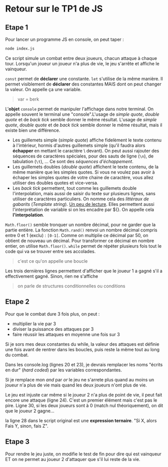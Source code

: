 # Retour sur le TP1 de JS

## Etape 1

Pour lancer un programme JS en console, on peut taper :
```bash
node index.js
```

Ce script simule un combat entre deux joueurs, chacun attaque à chaque tour. Lorsqu'un joueur un joueur n'a plus de vie, le jeu s'arrête et affiche le vainqueur.

`const` permet de **déclarer** une constante. `let` s'utilise de la même manière. Il permet visiblement de **déclarer** des constantes MAIS dont on peut changer la valeur. On appelle ça une variable.

> var = berk

L'**objet** `console` permet de manipuler l'affichage dans notre terminal. On appelle souvent le terminal une "console".L'usage de *simple quote*, *double quote* et de *back tick* semble donner le même résultat.
  L'usage de *simple quote*, *double quote* et de *back tick* semble donner le même résultat, mais il existe bien une différence. 
  - Les guillemets simple (*simple quote*) affiche fidelèment le texte contenu à l'intérieur, hormis d'autres guillemets simple (qu'il faudra alors **échapper** en mettant le caractère \ devant). On peut aussi rajouter des séquences de caractères spéciales, pour des sauts de ligne (`\n`), de tabulation (`\t`), ... Ce sont des *séquences d'échappement*.
  - Les guillemets doubles (*double quote*) affichent le texte contenu, de la même manière que les simples quotes. Si vous ne voulez pas avoir à échaper les simples quotes de votre chaine de caractère, vous allez utiliser des doubles quotes et vice-versa. 
  - Les *back tick* permettent, tout comme les guillemets double l'interpolation, mais aussi de saisir du texte sur plusieurs lignes, sans utiliser de caractères particuliers. On nomme cela des *littéraux de gabarits* (*Template string*). [Un peu de lecture](https://developer.mozilla.org/fr/docs/Web/JavaScript/Reference/Litt%C3%A9raux_gabarits). Elles permettent aussi l'interprétation de variable si on les encadre par ${}. On appelle cela **l'interpolation**.

  `Math.floor()` semble tronquer un nombre décimal, pour ne garder que la partie entière.
  La fonction `Math.rand()` renvoi un nombre décimal compris entre 0 et 1 (exclu) : `[0-1[`. Comme on multiplie ce décimal par 50, on obtient de nouveau un décimal. Pour transformer ce décimal en nombre entier, on utilise `Math.floor()`.
`while` permet de répéter plusieurs fois tout le code qui va se trouver entre ses accolades.
> c'est ce qu'on appelle une boucle

Les trois dernières lignes permettent d'afficher que le joueur 1 a gagné s'il a effectivement gagné.
Sinon, rien ne s'affiche
> on parle de structures conditionnelles ou conditions

## Etape 2

Pour que le combat dure 3 fois plus, on peut :

* multiplier la vie par 3
* diviser la puissance des attaques par 3
* faire réussir les attaques en moyenne une fois sur 3

Si je sors mes deux constantes du while, la valeur des attaques est définie une fois avant de rentrer dans les boucles, puis reste la même tout au long du combat.

Dans les console.log (lignes 20 et 23), je devrais remplacer les noms "écrits en dur" (*hard coded*) par les variables correspondantes.

Si je remplace mon *and* par *or* le jeu ne s'arrete plus quand au moins un joueur n'a plus de vie mais quand les deux joueurs n'ont plus de vie.

Le jeu est injuste car même si le joueur 2 n'a plus de point de vie, il peut fait encore une attaque (ligne 24). C'est un premier élément mais c'est pas le pire.
Ligne 30, si les deux joueurs sont à 0 (match nul théoriquement), on dit que le joueur 2 gagne...

la ligne 28 dans le script original est une **expression ternaire**. "Si X, alors Fais Y, sinon, fais Z".

## Etape 3

Pour rendre le jeu juste, on modifie le test de fin pour dire qui est vainqueur ET on ne permet au joueur 2 d'attaquer que s'il lui reste de la vie.
